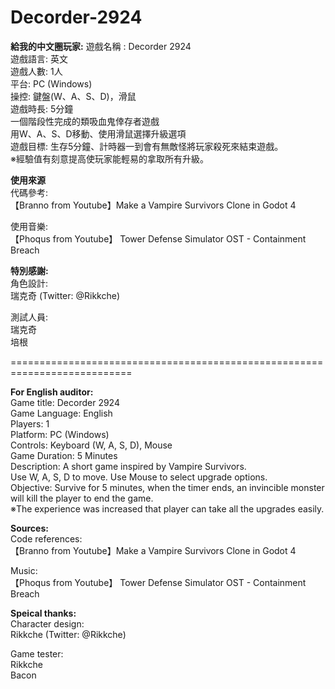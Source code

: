 # Decorder-2924
  **給我的中文圈玩家:**
遊戲名稱 : Decorder 2924  
遊戲語言: 英文  
遊戲人數: 1人  
平台: PC (Windows)  
操控: 鍵盤(W、A、S、D)，滑鼠  
遊戲時長: 5分鐘  
一個階段性完成的類吸血鬼倖存者遊戲  
用W、A、S、D移動、使用滑鼠選擇升級選項  
遊戲目標: 生存5分鐘、計時器一到會有無敵怪將玩家殺死來結束遊戲。  
※經驗值有刻意提高使玩家能輕易的拿取所有升級。  

  **使用來源**  
代碼參考:  
【Branno from Youtube】Make a Vampire Survivors Clone in Godot 4  

使用音樂:  
【Phoqus from Youtube】 Tower Defense Simulator OST - Containment Breach  
  
  **特別感謝:**  
角色設計:   
瑞克奇  (Twitter: @Rikkche)  

測試人員:   
瑞克奇   
培根      

  ===========================================================================  

  **For English auditor:**  
Game title: Decorder 2924  
Game Language: English  
Players: 1  
Platform: PC (Windows)  
Controls: Keyboard (W, A, S, D), Mouse  
Game Duration: 5 Minutes  
Description: A short game inspired by Vampire Survivors.  
Use W, A, S, D to move. Use Mouse to select upgrade options.  
Objective: Survive for 5 minutes, when the timer ends, an invincible monster will kill the player to end the game.  
※The experience was increased that player can take all the upgrades easily.  

  **Sources:**   
Code references:  
【Branno from Youtube】Make a Vampire Survivors Clone in Godot 4  

Music:  
【Phoqus from Youtube】 Tower Defense Simulator OST - Containment Breach  
  

  **Speical thanks:**  
Character design:   
Rikkche  (Twitter: @Rikkche)  
  
Game tester:   
Rikkche    
Bacon    
